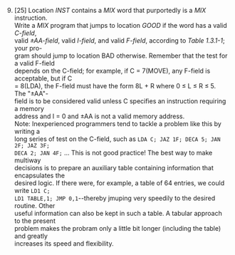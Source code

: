 9. [25] Location *INST* contains a *MIX* word that purportedly is a *MIX* instruction.  
Write a *MIX* program that jumps to location *GOOD* if the word has a valid *C-field*,  
valid *&plusmn;AA-field*, valid *I-field*, and valid *F-field*, according to *Table 1.3.1-1*; your pro-  
gram should jump to location BAD otherwise. Remember that the test for a valid F-field  
depends on the C-field; for example, if C = 7(MOVE), any F-field is acceptable, but if C  
= 8(LDA), the F-field must have the form 8L +  R where 0 &le; L &le; R &le; 5. The "&plusmn;AA"-  
field is to be considered valid unless C specifies an instruction requiring a memory  
address and I = 0 and &plusmn;AA is not a valid memory address.  
	Note: Inexperienced programmers tend to tackle a problem like this by writing a  
long series of test on the C-field, such as `LDA C; JAZ 1F; DECA 5; JAN 2F; JAZ 3F;`    
`DECA 2; JAN 4F;` ... This is not good practice! The best way to make multiway  
decisions is to prepare an auxiliary table containing information that encapsulates the  
desired logic. If there were, for example, a table of 64 entries, we could write `LD1 C;`    
`LD1 TABLE,1; JMP 0,1`--thereby jmuping very speedily to the desired routine. Other  
useful information can also be kept in such a table. A tabular approach to the present  
problem makes the probram only a little bit longer (including the table) and greatly  
increases its speed and flexibility.  
